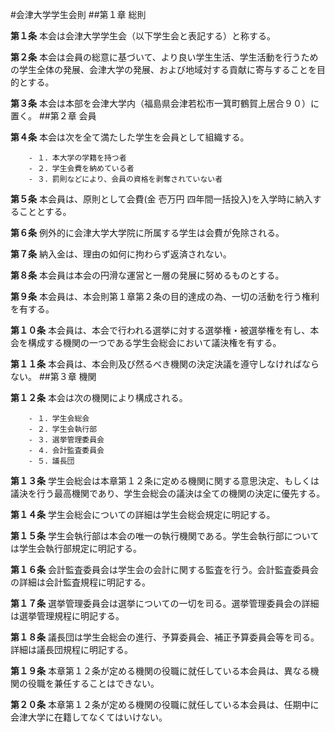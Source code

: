 #会津大学学生会則
##第１章 総則

__第１条__ 本会は会津大学学生会（以下学生会と表記する）と称する。

__第２条__ 本会は会員の総意に基づいて、より良い学生生活、学生活動を行うための学生全体の発展、会津大学の発展、および地域対する貢献に寄与することを目的とする。

__第３条__ 本会は本部を会津大学内（福島県会津若松市一箕町鶴賀上居合９０）に置く。
##第２章 会員

__第４条__ 本会は次を全て満たした学生を会員として組織する。

		- １．本大学の学籍を持つ者
		- ２．学生会費を納めている者
		- ３．罰則などにより、会員の資格を剥奪されていない者

__第５条__ 本会員は、原則として会費(金 壱万円 四年間一括投入)を入学時に納入することとする。

__第６条__ 例外的に会津大学大学院に所属する学生は会費が免除される。

__第７条__ 納入金は、理由の如何に拘わらず返済されない。

__第８条__ 本会員は本会の円滑な運営と一層の発展に努めるものとする。

__第９条__ 本会員は、本会則第１章第２条の目的達成の為、一切の活動を行う権利を有する。

__第１０条__ 本会員は、本会で行われる選挙に対する選挙権・被選挙権を有し、本会を構成する機関の一つである学生会総会において議決権を有する。

__第１１条__ 本会員は、本会則及び然るべき機関の決定決議を遵守しなければならない。
##第３章 機関

__第１２条__ 本会は次の機関により構成される。

		- １．学生会総会
		- ２．学生会執行部
		- ３．選挙管理委員会
		- ４．会計監査委員会
		- ５．議長団

__第１３条__ 学生会総会は本章第１２条に定める機関に関する意思決定、もしくは議決を行う最高機関であり、学生会総会の議決は全ての機関の決定に優先する。

__第１４条__ 学生会総会についての詳細は学生会総会規定に明記する。

__第１５条__ 学生会執行部は本会の唯一の執行機関である。学生会執行部については学生会執行部規定に明記する。

__第１６条__ 会計監査委員会は学生会の会計に関する監査を行う。会計監査委員会の詳細は会計監査規程に明記する。

__第１７条__ 選挙管理委員会は選挙についての一切を司る。選挙管理委員会の詳細は選挙管理規程に明記する。

__第１８条__ 議長団は学生会総会の進行、予算委員会、補正予算委員会等を司る。詳細は議長団規程に明記する。

__第１９条__ 本章第１２条が定める機関の役職に就任している本会員は、異なる機関の役職を兼任することはできない。

__第２０条__ 本章第１２条が定める機関の役職に就任している本会員は、任期中に会津大学に在籍してなくてはいけない。

